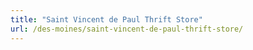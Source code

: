 ```yaml
---
title: "Saint Vincent de Paul Thrift Store"
url: /des-moines/saint-vincent-de-paul-thrift-store/
---
```

